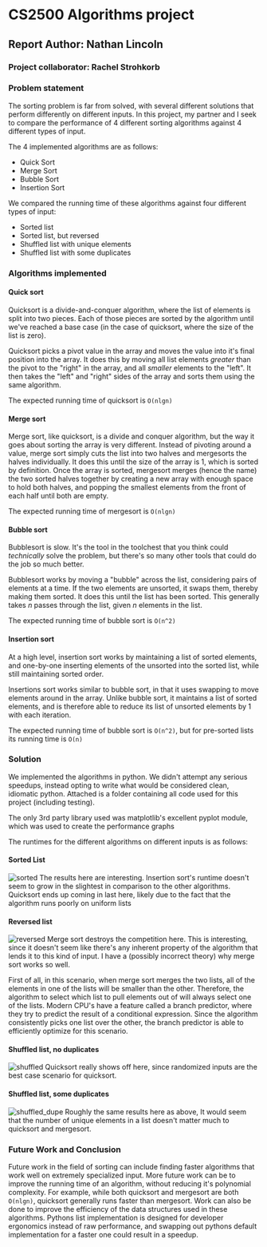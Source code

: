 # CS2500 Algorithms project
## Report Author: Nathan Lincoln
### Project collaborator: Rachel Strohkorb


### Problem statement
The sorting problem is far from solved, with several different solutions that perform differently on different inputs. 
In this project, my partner and I seek to compare the performance of 4 different sorting algorithms against 4 different 
types of input.

The 4 implemented algorithms are as follows:
* Quick Sort
* Merge Sort
* Bubble Sort
* Insertion Sort

We compared the running time of these algorithms against four different types of input:
* Sorted list
* Sorted list, but reversed
* Shuffled list with unique elements
* Shuffled list with some duplicates

### Algorithms implemented

#### Quick sort
Quicksort is a divide-and-conquer algorithm, where the list of elements is split into two pieces. Each of those pieces are
sorted by the algorithm until we've reached a base case (in the case of quicksort, where the size of the list is zero).

Quicksort picks a pivot value in the array and moves the value into it's final position into the array. It does this by
moving all list elements _greater_ than the pivot to the "right" in the array, and all _smaller_ elements to the "left".
It then takes the "left" and "right" sides of the array and sorts them using the same algorithm.

The expected running time of quicksort is `O(nlgn)`

#### Merge sort
Merge sort, like quicksort, is a divide and conquer algorithm, but the way it goes about sorting the array is very 
different. Instead of pivoting around a value, merge sort simply cuts the list into two halves and mergesorts the halves
individually. It does this until the size of the array is 1, which is sorted by definition. Once the array is sorted, 
mergesort merges (hence the name) the two sorted halves together by creating a new array with enough space to hold both 
halves, and popping the smallest elements from the front of each half until both are empty.

The expected running time of mergesort is `O(nlgn)`
#### Bubble sort
Bubblesort is slow. It's the tool in the toolchest that you think could _technically_ solve the problem, but there's so 
many other tools that could do the job so much better.

Bubblesort works by moving a "bubble" across the list, considering pairs of elements at a time. If the two elements are 
unsorted, it swaps them, thereby making them sorted. It does this until the list has been sorted. This generally takes 
_n_ passes through the list, given _n_ elements in the list.

The expected running time of bubble sort is `O(n^2)`

#### Insertion sort
At a high level, insertion sort works by maintaining a list of sorted elements, and one-by-one inserting elements of the
unsorted into the sorted list, while still maintaining sorted order. 

Insertions sort works similar to bubble sort, in that it uses swapping to move elements around in the array. Unlike 
bubble sort, it maintains a list of sorted elements, and is therefore able to reduce its list of unsorted elements by 1
with each iteration.

The expected running time of bubble sort is `O(n^2)`, but for pre-sorted lists its running time is `O(n)`


### Solution
We implemented the algorithms in python. We didn't attempt any serious speedups, instead opting to write what would be 
considered clean, idiomatic python. Attached is a folder containing all code used for this project (including testing).

The only 3rd party library used was matplotlib's excellent pyplot module, which was used to create the performance 
graphs

The runtimes for the different algorithms on different inputs is as follows:
#### Sorted List
![sorted](multi_images/sorted_list.png)
The results here are interesting. Insertion sort's runtime doesn't seem to grow in the slightest in comparison to the 
other algorithms. Quicksort ends up coming in last here, likely due to the fact that the algorithm runs poorly on uniform
lists
#### Reversed list
![reversed](multi_images/reversed_list.png)
Merge sort destroys the competition here. This is interesting, since it doesn't seem like there's any inherent property 
of the algorithm that lends it to this kind of input. I have a (possibly incorrect theory) why merge sort works so well.


First of all, in this scenario, when merge sort merges the two lists, all of the elements in one of the lists will be smaller
than the other. Therefore, the algorithm to select which list to pull elements out of will always select one of the lists.
Modern CPU's have a feature called a branch predictor, where they try to predict the result of a conditional expression.
Since the algorithm consistently picks one list over the other, the branch predictor is able to efficiently optimize
for this scenario.

#### Shuffled list, no duplicates
![shuffled](multi_images/random_no_unique.png)
Quicksort really shows off here, since randomized inputs are the best case scenario for quicksort.

#### Shuffled list, some duplicates
![shuffled_dupe](multi_images/random_few_unique.png)
Roughly the same results here as above, It would seem that the number of unique elements in a list doesn't matter much to
quicksort and mergesort.


### Future Work and Conclusion
Future work in the field of sorting can include finding faster algorithms that work well on extremely specialized input.
More future work can be to improve the running time of an algorithm, without reducing it's polynomial complexity. For 
example, while both quicksort and mergesort are both `O(nlgn)`, quicksort generally runs faster than mergesort.
Work can also be done to improve the efficiency of the data structures used in these algorithms. Pythons list implementation
is designed for developer ergonomics instead of raw performance, and swapping out pythons default implementation for a 
faster one could result in a speedup.
